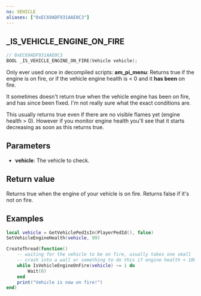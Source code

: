 ```yaml
---
ns: VEHICLE
aliases: ["0xEC69ADF931AAE0C3"]
---
```

## _IS_VEHICLE_ENGINE_ON_FIRE

```c
// 0xEC69ADF931AAE0C3
BOOL _IS_VEHICLE_ENGINE_ON_FIRE(Vehicle vehicle);
```

Only ever used once in decompiled scripts: **am_pi_menu**:
Returns true if the engine is on fire, or if the vehicle engine health is < 0 and it **has been** on fire.

It sometimes doesn't return true when the vehicle engine has been on fire, and has since been fixed. I'm not really sure what the exact conditions are.

This usually returns true even if there are no visible flames yet (engine health > 0). However if you monitor engine health you'll see that it starts decreasing as soon as this returns true.

## Parameters
* **vehicle**: The vehicle to check.


## Return value
Returns true when the engine of your vehicle is on fire. Returns false if it's not on fire.


## Examples
```lua
local vehicle = GetVehiclePedIsIn(PlayerPedId(), false)
SetVehicleEngineHealth(vehicle, 99)

CreateThread(function()
    -- waiting for the vehicle to be on fire, usually takes one small
    -- crash into a wall or something to do this if engine health < 100.
    while IsVehicleEngineOnFire(vehicle) ~= 1 do
        Wait(0)
    end
    print("Vehicle is now on fire!")
end)
```

